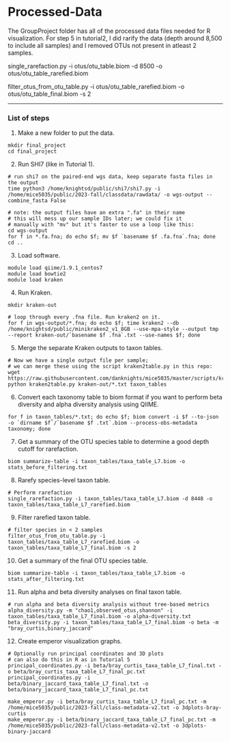 # Processed-Data
The GroupProject folder has all of the processed data files needed for R visualization. 
For step 5 in tutorial2, I did rarify the data (depth around 8,500 to include all samples) and I removed OTUs not present in atleast 2 samples.

single_rarefaction.py -i otus/otu_table.biom -d 8500 -o otus/otu_table_rarefied.biom

filter_otus_from_otu_table.py -i otus/otu_table_rarefied.biom -o otus/otu_table_final.biom -s 2

---

### List of steps

1. Make a new folder to put the data.
```
mkdir final_project
cd final_project
```

2. Run SHI7 (like in Tutorial 1).
```
# run shi7 on the paired-end wgs data, keep separate fasta files in the output
time python3 /home/knightsd/public/shi7/shi7.py -i /home/mice5035/public/2023-fall/classdata/rawdata/ -o wgs-output --combine_fasta False

# note: the output files have an extra ".fa" in their name
# this will mess up our sample IDs later; we could fix it
# manually with "mv" but it's faster to use a loop like this:
cd wgs-output
for f in *.fa.fna; do echo $f; mv $f `basename $f .fa.fna`.fna; done
cd ..
```

3. Load software.
```
module load qiime/1.9.1_centos7
module load bowtie2
module load kraken
```

4. Run Kraken.
```
mkdir kraken-out

# loop through every .fna file. Run kraken2 on it.
for f in wgs-output/*.fna; do echo $f; time kraken2 --db /home/knightsd/public/minikraken2_v1_8GB --use-mpa-style --output tmp --report kraken-out/`basename $f .fna`.txt --use-names $f; done
```

5. Merge the separate Kraken outputs to taxon tables.
```
# Now we have a single output file per sample;
# we can merge these using the script kraken2table.py in this repo:
wget https://raw.githubusercontent.com/danknights/mice5035/master/scripts/kraken2table.py
python kraken2table.py kraken-out/*.txt taxon_tables
```

6. Convert each taxonomy table to biom format if you want to perform beta diversity and alpha diversity analysis using QIIME.
```
for f in taxon_tables/*.txt; do echo $f; biom convert -i $f --to-json -o `dirname $f`/`basename $f .txt`.biom --process-obs-metadata taxonomy; done
```

7. Get a summary of the OTU species table to determine a good depth cutoff for rarefaction.
```
biom summarize-table -i taxon_tables/taxa_table_L7.biom -o stats_before_filtering.txt
```

8. Rarefy species-level taxon table.
```
# Perform rarefaction
single_rarefaction.py -i taxon_tables/taxa_table_L7.biom -d 8448 -o taxon_tables/taxa_table_L7_rarefied.biom
```

9. Filter rarefied taxon table.
```
# filter species in < 2 samples
filter_otus_from_otu_table.py -i taxon_tables/taxa_table_L7_rarefied.biom -o taxon_tables/taxa_table_L7_final.biom -s 2
```

10. Get a summary of the final OTU species table.
```
biom summarize-table -i taxon_tables/taxa_table_L7.biom -o stats_after_filtering.txt
```

11. Run alpha and beta diversity analyses on final taxon table.
```
# run alpha and beta diversity analysis without tree-based metrics
alpha_diversity.py -m "chao1,observed_otus,shannon" -i taxon_tables/taxa_table_L7_final.biom -o alpha-diversity.txt
beta_diversity.py -i taxon_tables/taxa_table_L7_final.biom -o beta -m "bray_curtis,binary_jaccard"
```

12. Create emperor visualization graphs.
```
# Optionally run principal coordinates and 3D plots
# can also do this in R as in Tutorial 5
principal_coordinates.py -i beta/bray_curtis_taxa_table_L7_final.txt -o beta/bray_curtis_taxa_table_L7_final_pc.txt
principal_coordinates.py -i beta/binary_jaccard_taxa_table_L7_final.txt -o beta/binary_jaccard_taxa_table_L7_final_pc.txt

make_emperor.py -i beta/bray_curtis_taxa_table_L7_final_pc.txt -m /home/mice5035/public/2023-fall/class-metadata-v2.txt -o 3dplots-bray-curtis
make_emperor.py -i beta/binary_jaccard_taxa_table_L7_final_pc.txt -m /home/mice5035/public/2023-fall/class-metadata-v2.txt -o 3dplots-binary-jaccard
```
